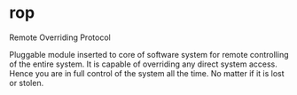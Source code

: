 # rop
Remote Overriding Protocol

Pluggable module inserted to core of software system for remote controlling of the entire system. It is capable of overriding any direct system access. Hence you are in full control of the system all the time. No matter if it is lost or stolen. 
